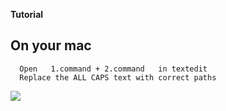 **Tutorial**

On your mac
---

      Open   1.command + 2.command   in textedit
      Replace the ALL CAPS text with correct paths
      
<img src="http://d.pr/i/pdSB+" />

